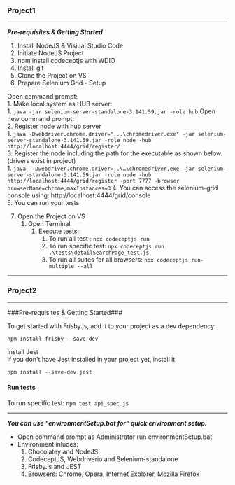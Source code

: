 ### Project1 
---
***Pre-requisites & Getting Started***

1. Install NodeJS & Visiual Studio Code
2. Initiate NodeJS Project
3. npm install codeceptjs with WDIO
4. Install git
5. Clone the Project on VS
6. Prepare Selenium Grid - Setup  

Open command prompt:  
             1. Make local system as HUB server:     
                 1. ``` java -jar selenium-server-standalone-3.141.59.jar -role hub ```
Open new command prompt:  				 
             2. Register node with hub server  
                 1. ```java -Dwebdriver.chrome.driver="...\chromedriver.exe" -jar selenium-server-standalone-3.141.59.jar -role node -hub http://localhost:4444/grid/register/```        
             3. Register the node including the path for the executable as shown below.(drivers exist in project)  
                 1. ```java  -Dwebdriver.chrome.driver=..\…\chromedriver.exe -jar selenium-server-standalone-3.141.59.jar -role node -hub http://localhost:4444/grid/register -port 7777 -browser browserName=chrome,maxInstances=3``` 
             4. You can access the selenium-grid console using: http://localhost:4444/grid/console       
             5. You can run your tests  

7. Open the Project on VS     
     1. Open Terminal    
        1. Execute tests:    
             1. To run all test : ``` npx codeceptjs run  ```    
             2. To run specific test: ``` npx codeceptjs run .\tests\detailSearchPage_test.js     ```    
             3. To run all suites for all browsers: ``` npx codeceptjs run-multiple --all  ```    

----

### Project2 
---
###Pre-requisites & Getting Started###

To get started with Frisby.js, add it to your project as a dev dependency:  

```npm install frisby --save-dev```  

Install Jest  
If you don't have Jest installed in your project yet, install it  

```npm install --save-dev jest```

#### Run tests ####

To run specific test: ```npm test api_spec.js```

----
***You can use "environmentSetup.bat for" quick environment setup:***
- Open command prompt as Administrator run environmentSetup.bat
- Environment inludes:
    1. Chocolatey and NodeJS
    2. CodeceptJS, Webdriverio and Selenium-standalone
    3. Frisby.js and JEST
    4. Browsers: Chrome, Opera, Internet Explorer, Mozilla Firefox